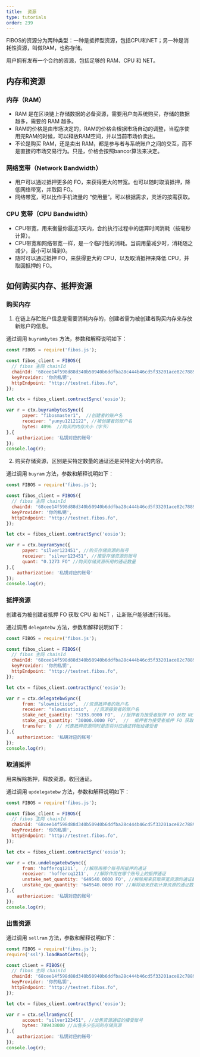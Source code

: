 ```yaml
---
title:  资源
type: tutorials
order: 239
---
```


FIBOS的资源分为两种类型：一种是抵押型资源，包括CPU和NET；另一种是消耗性资源，叫做RAM，也称存储。

用户拥有发布一个合约的资源，包括足够的 RAM、CPU 和 NET。

## 内存和资源

### 内存（RAM）

- RAM 是在区块链上存储数据的必备资源，需要用户向系统购买，存储的数据越多，需要的 RAM 越多。
- RAM的价格是由市场决定的，RAM的价格会根据市场自动的调整，当程序使用完RAM的时候，可以释放RAM空间，并以当前市场价卖出。
- 不论是购买 RAM，还是卖出 RAM，都是参与者与系统账户之间的交互，而不是直接的市场交易行为。只是，价格会按照bancor算法来决定。

### 网络宽带（Network Bandwidth）

- 用户可以通过抵押更多的 FO，来获得更大的带宽。也可以随时取消抵押，降低网络带宽，并取回 FO。
- 网络带宽，可以比作手机流量的 “使用量”。可以根据需求，灵活的按需获取。

### CPU 宽带（CPU Bandwidth）

- CPU带宽，用来衡量你最近3天内，合约执行过程中的运算时间消耗（按毫秒计算）。
- CPU带宽和网络带宽一样，是一个临时性的消耗。当调用量减少时，消耗随之减少，最小可以降到0。
- 随时可以通过抵押 FO，来获得更大的 CPU，以及取消抵押来降低 CPU，并取回抵押的 FO。



## 如何购买内存、抵押资源

### 购买内存

1. 在链上存贮账户信息是需要消耗内存的，创建者需为被创建者购买内存来存放新账户的信息。

通过调用 `buyrambytes` 方法，参数和解释说明如下：

```javascript
const FIBOS = require('fibos.js');

const fibos_client = FIBOS({
  // fibos 主网 chainId
  chainId: '68cee14f598d88d340b50940b6ddfba28c444b46cd5f33201ace82c78896793a',
  keyProvider: '你的私钥',
  httpEndpoint: "http://testnet.fibos.fo",
});

let ctx = fibos_client.contractSync('eosio');

var r = ctx.buyrambytesSync({
      payer: "fibosmaster1",  //创建者的账户名
      receiver: "yunyu1212122", //被创建者的账户名
      bytes: 4096  //购买的内存大小（字节）
},{
    authorization: '私钥对应的账号' 
});
console.log(r);
```

2. 购买存储资源，区别是买特定数量的通证还是买特定大小的内容。

通过调用 `buyram` 方法，参数和解释说明如下：

```javascript
const FIBOS = require('fibos.js');

const fibos_client = FIBOS({
  // fibos 主网 chainId
  chainId: '68cee14f598d88d340b50940b6ddfba28c444b46cd5f33201ace82c78896793a',
  keyProvider: '你的私钥',
  httpEndpoint: "http://testnet.fibos.fo",
});

let ctx = fibos_client.contractSync('eosio');

var r = ctx.buyramSync({
      payer: "silver123451", //购买存储资源的账号
      receiver: "silver123451", //接受存储资源的账号
      quant: "0.1273 FO" //购买存储资源所用的通证数量
},{
    authorization: '私钥对应的账号' 
});
console.log(r);
```



### 抵押资源

创建者为被创建者抵押 FO 获取 CPU 和 NET ，让新账户能够进行转账。

通过调用 `delegatebw` 方法，参数和解释说明如下：

```javascript
const FIBOS = require('fibos.js');

const fibos_client = FIBOS({
  // fibos 主网 chainId
  chainId: '68cee14f598d88d340b50940b6ddfba28c444b46cd5f33201ace82c78896793a',
  keyProvider: '你的私钥',
  httpEndpoint: "http://testnet.fibos.fo",
});

let ctx = fibos_client.contractSync('eosio');

var r = ctx.delegatebwSync({
      from: "slowmistioio",  //资源抵押者的账户名
      receiver: "slowmistioio",  //资源接受者的账户名
      stake_net_quantity: "3193.0000 FO",  //抵押者为接受者抵押 FO 获取 NET
      stake_cpu_quantity: "30000.0000 FO",  //  抵押者为接受者抵押 FO 获取 CPU
      transfer: 0  // 代表抵押资源同时是否将对应通证转账给接受者
},{
    authorization: '私钥对应的账号' 
});
console.log(r);
```



### 取消抵押

用来解除抵押，释放资源，收回通证。

通过调用 `updelegatebw` 方法，参数和解释说明如下：

```javascript
const FIBOS = require('fibos.js');

const fibos_client = FIBOS({
  // fibos 主网 chainId
  chainId: '68cee14f598d88d340b50940b6ddfba28c444b46cd5f33201ace82c78896793a',
  keyProvider: '你的私钥',
  httpEndpoint: "http://testnet.fibos.fo",
});

let ctx = fibos_client.contractSync('eosio');

var r = ctx.undelegatebwSync({
      from: 'hoffercq1211',  //解除用哪个账号所抵押的通证
      receiver: 'hoffercq1211',  //解除作用在哪个账号上的抵押通证
      unstake_net_quantity: '649540.0000 FO', //解除用来获取带宽资源的通证数量
      unstake_cpu_quantity: '649540.0000 FO' //解除用来获取计算资源的通证数量
},{
    authorization: '私钥对应的账号' 
});
console.log(r);
```



### 出售资源

通过调用 `sellram` 方法，参数和解释说明如下：

```javascript
const FIBOS = require('fibos.js');
require('ssl').loadRootCerts();

const client = FIBOS({
  // fibos 主网 chainId
  chainId: '68cee14f598d88d340b50940b6ddfba28c444b46cd5f33201ace82c78896793a',
  keyProvider: '你的私钥',
  httpEndpoint: "http://testnet.fibos.fo",
});

let ctx = fibos_client.contractSync('eosio');

var r = ctx.sellramSync({
      account: "silver123451", //出售资源通证的接受账号
      bytes: 789438000 //出售多少空间的存储资源
},{
    authorization: '私钥对应的账号' 
});
console.log(r);
```
